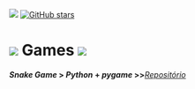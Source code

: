[![](https://img.shields.io/badge/DEVELOP-GAME-informational)](https://github.com/RenanSN/games)
<a href="https://github.com/RenanSN/games/">
    <img alt="GitHub stars" src="https://img.shields.io/github/stars/RenanSN/games?style=social">
</a>

<h1>
    <img src="https://img.icons8.com/material/24/4a90e2/apple-arcade.png"> Games <img src="https://img.icons8.com/ios-filled/30/0000ff/controller.png">
</h1>

**_Snake Game_ > _Python_ + _pygame_ >>**[_Repositório_](https://github.com/RenanSN/games/tree/master/SnakeGame_Python%2Bpygame)


